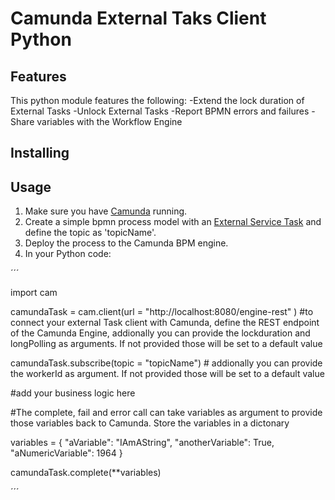 # Camunda External Taks Client Python

## Features 
This python module features the following: 
-Extend the lock duration of External Tasks
-Unlock External Tasks
-Report BPMN errors and failures
-Share variables with the Workflow Engine



## Installing





## Usage
1. Make sure you have [Camunda](https://camunda.com/download/) running.
2. Create a simple bpmn process model with an [External Service Task](https://docs.camunda.org/manual/latest/user-guide/ext-client/) and define the topic as 'topicName'.
3. Deploy the process to the Camunda BPM engine.
4. In your Python code:


´´´

import cam

camundaTask = cam.client(url = "http://localhost:8080/engine-rest" ) #to connect your external Task client with Camunda, define the REST endpoint of the Camunda Engine, addionally you can provide the lockduration and longPolling as arguments. If not provided those will be set to a default value

camundaTask.subscribe(topic = "topicName") # addionally you can provide the workerId as argument. If not provided those will be set to a default value

#add your business logic here

#The complete, fail and error call can take variables as argument to provide those variables back to Camunda. Store the variables in a dictonary

variables =	{
  "aVariable": "IAmAString",
  "anotherVariable": True,
  "aNumericVariable": 1964
}

camundaTask.complete(**variables)

´´´














